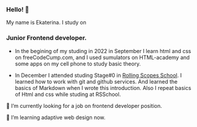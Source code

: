 ### Hello! 👋
My name is Ekaterina. I study on 
### Junior Frontend developer.

- In the begining of my studing in 2022 in September I learn html and css on freeCodeCump.com, and I used sumulators on HTML-academy and some apps on my cell phone to study basic theory.  

- In December I attended studing Stage#0 in [Rolling Scopes School](https://rollingscopes.com/). I learned how to work with git and github services. And learned the basics of Markdown when I wrote this introduction. Also I repeat basics of Html and css while studing at RSSchool. 

🔭 I’m currently looking for a job on frontend developer position.

🌱 I’m learning adaptive web design now.

<!--
` (this file) appears on your GitHub profile.
- 👯 I’m looking to collaborate on ...
- 🤔 I’m looking for help with ...
- 💬 Ask me about ...
- 📫 How to reach me: ...
- 😄 Pronouns: ...
- ⚡ Fun fact: ...
-->
